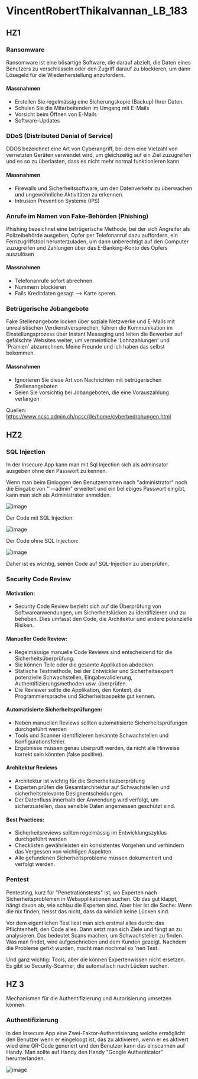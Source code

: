 # VincentRobertThikalvannan_LB_183

## HZ1

### Ransomware
Ransomware ist eine bösartige Software, die darauf abzielt, die Daten eines Benutzers zu verschlüsseln oder den Zugriff darauf zu blockieren, um dann Lösegeld für die Wiederherstellung anzufordern.

#### Massnahmen 
- Erstellen Sie regelmässig eine Sicherungskopie (Backup) Ihrer Daten.
- Schulen Sie die Mitarbeitenden im Umgang mit E-Mails
- Vorsicht beim Öffnen von E-Mails
- Software-Updates

### DDoS (Distributed Denial of Service)
DDOS bezeichnet eine Art von Cyberangriff, bei dem eine Vielzahl von vernetzten Geräten verwendet wird, um gleichzeitig auf ein Ziel zuzugreifen und es so zu überlasten, dass es nicht mehr normal funktionieren kann

#### Massnahmen
- Firewalls und Sicherheitssoftware, um den Datenverkehr zu überwachen und ungewöhnliche Aktivitäten zu erkennen.
- Intrusion Prevention Systeme (IPS)

### Anrufe im Namen von Fake-Behörden (Phishing)
Phishing  bezeichnet eine betrügerische Methode, bei der sich Angreifer als Polizeibehörde ausgeben, Opfer per Telefonanruf dazu auffordern, ein Fernzugriffstool herunterzuladen, um dann unberechtigt auf den Computer zuzugreifen und Zahlungen über das E-Banking-Konto des Opfers auszulösen

#### Massnahmen
- Telefonanrufe sofort abrechnen.
- Nummern blockieren
- Falls Kreditdaten gesagt --> Karte speren. 

### Betrügerische Jobangebote
Fake Stellenangebote locken über soziale Netzwerke und E-Mails mit unrealistischen Verdienstversprechen, führen die Kommunikation im Einstellungsprozess über Instant Messaging und leiten die Bewerber auf gefälschte Websites weiter, um vermeintliche 'Lohnzahlungen' und 'Prämien' abzurechnen. Meine Freunde und ich haben das selbst bekommen.

#### Massnahmen
- Ignorieren Sie diese Art von Nachrichten mit betrügerischen Stellenangeboten
- Seien Sie vorsichtig bei Jobangeboten, die eine Vorauszahlung verlangen

Quellen: https://www.ncsc.admin.ch/ncsc/de/home/cyberbedrohungen.html 


## HZ2

### SQL Injection
 In der Insecure App kann man mit Sql Injection sich als adminsator ausgeben ohne den Passwort zu kennen.

Wenn man beim Einloggen den Benutzernamen nach "administrator" noch die Eingabe von "'--admin" erweitert und ein beliebiges Passwort eingibt, kann man sich als Administrator anmelden.

![image](https://github.com/FruitNinja69/VincentRobertThikalvannan_LB_183/assets/89131450/24290165-e643-49d2-8b5e-e1e9776850a2)



Der Code mit SQL Injection:

![image](https://github.com/FruitNinja69/VincentRobertThikalvannan_LB_183/assets/89131450/d51cc87e-e0f5-47a4-8feb-e53aa6c6ac02)


Der Code ohne SQL Injection:

![image](https://github.com/FruitNinja69/VincentRobertThikalvannan_LB_183/assets/89131450/5cb8c06f-b269-4f36-b405-0691fcdfd7d2)


Daher ist es wichtig, seinen Code auf SQL-Injection zu überprüfen.

### Security Code Review

#### Motivation:

- Security Code Review bezieht sich auf die Überprüfung von Softwareanwendungen, um Sicherheitslücken zu identifizieren und zu beheben. Dies umfasst den Code, die Architektur und andere potenzielle Risiken.

#### Manueller Code Review:

- Regelmässige manuelle Code Reviews sind entscheidend für die Sicherheitsüberprüfung.
- Sie können Teile oder die gesamte Applikation abdecken.
- Statische Testmethode, bei der Entwickler und Sicherheitsexpert potenzielle Schwachstellen, Eingabevalidierung, Authentifizierungsmethoden usw. überprüfen.
- Die Reviewer sollte die Applikation, den Kontext, die Programmiersprache und Sicherheitsaspekte gut kennen.

#### Automatisierte Sicherheitsprüfungen:

- Neben manuellen Reviews sollten automatisierte Sicherheitsprüfungen durchgeführt werden
- Tools und Scanner identifizieren bekannte Schwachstellen und Konfigurationsfehler.
- Ergebnisse müssen genau überprüft werden, da nicht alle Hinweise korrekt sein könnten (false positive).
  
#### Architektur Reviews

- Architektur ist wichtig für die Sicherheitsüberprüfung
- Experten prüfen die Gesamtarchitektur auf Schwachstellen und sicherheitsrelevante Designentscheidungen.
- Der Datenfluss innerhalb der Anwendung wird verfolgt, um sicherzustellen, dass sensible Daten angemessen geschützt sind.

#### Best Practices:

- Sicherheitsreviews sollten regelmässig im Entwicklungszyklus durchgeführt werden
- Checklisten gewährleisten ein konsistentes Vorgehen und verhindern das Vergessen von wichtigen Aspekten.
- Alle gefundenen Sicherheitsprobleme müssen dokumentiert und verfolgt werden.

### Pentest

Pentesting, kurz für "Penetrationstests" ist, wo Experten nach Sicherheitsproblemen in Webapplikationen suchen. Ob das gut klappt, hängt davon ab, wie schlau die Experten sind. Aber hier ist die Sache: Wenn die nix finden, heisst das nicht, dass da wirklich keine Lücken sind.

Vor dem eigentlichen Test liest man sich erstmal alles durch: das Pflichtenheft, den Code alles. Dann setzt man sich Ziele und fängt an zu analysieren. Das bedeutet Scans machen, um Schwachstellen zu finden. Was man findet, wird aufgeschrieben und dem Kunden gezeigt. Nachdem die Probleme gefixt wurden, macht man nochmal so 'nen Test.

Und ganz wichtig: Tools, aber die können Expertenwissen nicht ersetzen. Es gibt so Security-Scanner, die automatisch nach Lücken suchen.

## HZ 3
Mechanismen für die Authentifizierung und Autorisierung umsetzen können.

### Authentifizierung

In den Insecure App eine Zwei-Faktor-Authentisierung  welche ermöglicht den Benutzer wenn er eingeloogt ist, das zu aktivieren, wenn er es aktivert wied eine QR-Code generiert und den Benutzer kann das einscannen auf Handy. Man sollte auf Handy den Handy "Google Authenticator" herunterlanden.

![image](https://github.com/FruitNinja69/VincentRobertThikalvannan_LB_183/assets/89131450/7869d1f7-e9fb-4c2e-98b5-4b0fdf734e3a)



